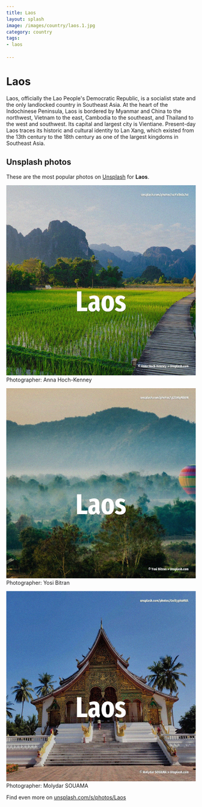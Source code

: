 ```yaml
---
title: Laos
layout: splash
image: /images/country/laos.1.jpg
category: country
tags:
- laos

---
```

# Laos

Laos, officially the Lao People's Democratic Republic, is a socialist state and the only landlocked  country in Southeast Asia. At the heart of the Indochinese Peninsula, Laos is bordered by Myanmar and China to the northwest,  Vietnam to the east, Cambodia to the southeast, and Thailand to the west and southwest. Its capital and largest city is Vientiane.  Present-day Laos traces its historic and cultural identity to Lan Xang, which existed from the 13th  century to the 18th century as one of the largest kingdoms in Southeast Asia. 

 
## Unsplash photos
These are the most popular photos on [Unsplash](https://unsplash.com) for **Laos**.
 
![Laos](/images/country/laos.1.jpg)
Photographer:  Anna Hoch-Kenney
 
![Laos](/images/country/laos.2.jpg)
Photographer:  Yosi Bitran
 
![Laos](/images/country/laos.3.jpg)
Photographer:  Molydar SOUAMA
 
Find even more on [unsplash.com/s/photos/Laos](https://unsplash.com/s/photos/Laos)
 

